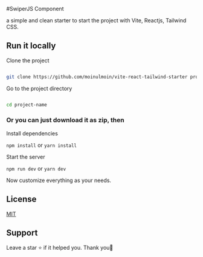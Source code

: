 #SwiperJS Component

a simple and clean starter to start the project with Vite, Reactjs, Tailwind CSS.

## Run it locally

Clone the project

```bash

git clone https://github.com/moinulmoin/vite-react-tailwind-starter project-name

```

Go to the project directory

```bash

cd project-name

```

### Or you can just download it as zip, then

Install dependencies

`npm install` or `yarn install`

Start the server

`npm run dev` or `yarn dev`

Now customize everything as your needs.

## License

[MIT](https://choosealicense.com/licenses/mit/)

## Support

Leave a star ⭐ if it helped you. Thank you💖
